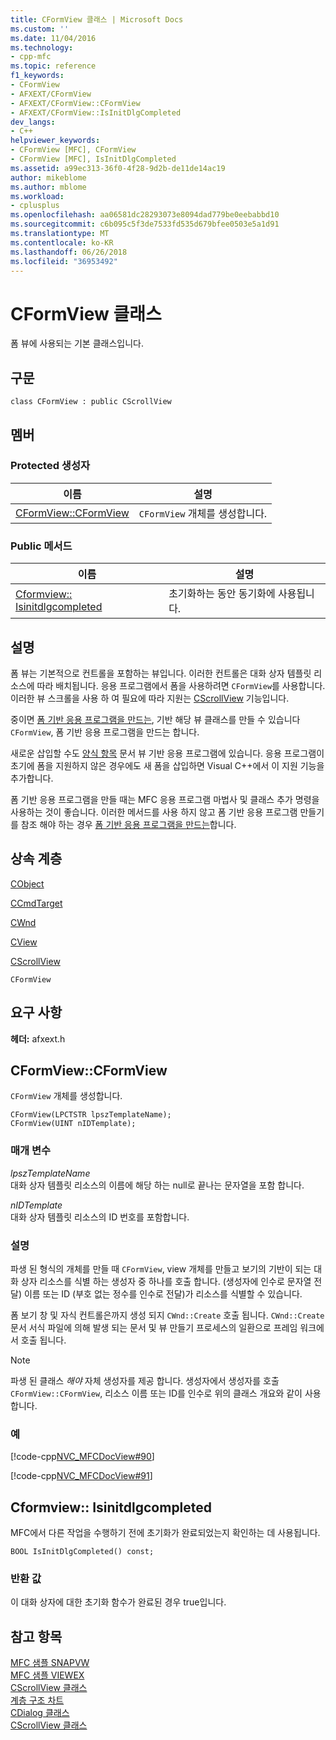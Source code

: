 ```yaml
---
title: CFormView 클래스 | Microsoft Docs
ms.custom: ''
ms.date: 11/04/2016
ms.technology:
- cpp-mfc
ms.topic: reference
f1_keywords:
- CFormView
- AFXEXT/CFormView
- AFXEXT/CFormView::CFormView
- AFXEXT/CFormView::IsInitDlgCompleted
dev_langs:
- C++
helpviewer_keywords:
- CFormView [MFC], CFormView
- CFormView [MFC], IsInitDlgCompleted
ms.assetid: a99ec313-36f0-4f28-9d2b-de11de14ac19
author: mikeblome
ms.author: mblome
ms.workload:
- cplusplus
ms.openlocfilehash: aa06581dc28293073e8094dad779be0eebabbd10
ms.sourcegitcommit: c6b095c5f3de7533fd535d679bfee0503e5a1d91
ms.translationtype: MT
ms.contentlocale: ko-KR
ms.lasthandoff: 06/26/2018
ms.locfileid: "36953492"
---
```

# <a name="cformview-class"></a>CFormView 클래스
폼 뷰에 사용되는 기본 클래스입니다.  
  
## <a name="syntax"></a>구문  
  
```  
class CFormView : public CScrollView  
```  
  
## <a name="members"></a>멤버  
  
### <a name="protected-constructors"></a>Protected 생성자  
  
|이름|설명|  
|----------|-----------------|  
|[CFormView::CFormView](#cformview)|`CFormView` 개체를 생성합니다.|  
  
### <a name="public-methods"></a>Public 메서드  
  
|이름|설명|  
|----------|-----------------|  
|[Cformview:: Isinitdlgcompleted](#isinitdlgcompleted)|초기화하는 동안 동기화에 사용됩니다.|  
  
## <a name="remarks"></a>설명  
 폼 뷰는 기본적으로 컨트롤을 포함하는 뷰입니다. 이러한 컨트롤은 대화 상자 템플릿 리소스에 따라 배치됩니다. 응용 프로그램에서 폼을 사용하려면 `CFormView`를 사용합니다. 이러한 뷰 스크롤을 사용 하 여 필요에 따라 지원는 [CScrollView](../../mfc/reference/cscrollview-class.md) 기능입니다.  
  
 중이면 [폼 기반 응용 프로그램을 만드는](../../mfc/reference/creating-a-forms-based-mfc-application.md), 기반 해당 뷰 클래스를 만들 수 있습니다 `CFormView`, 폼 기반 응용 프로그램을 만드는 합니다.  
  
 새로운 삽입할 수도 [양식 항목](../../mfc/form-views-mfc.md) 문서 뷰 기반 응용 프로그램에 있습니다. 응용 프로그램이 초기에 폼을 지원하지 않은 경우에도 새 폼을 삽입하면 Visual C++에서 이 지원 기능을 추가합니다.  
  
 폼 기반 응용 프로그램을 만들 때는 MFC 응용 프로그램 마법사 및 클래스 추가 명령을 사용하는 것이 좋습니다. 이러한 메서드를 사용 하지 않고 폼 기반 응용 프로그램 만들기를 참조 해야 하는 경우 [폼 기반 응용 프로그램을 만드는](../../mfc/reference/creating-a-forms-based-mfc-application.md)합니다.  
  
## <a name="inheritance-hierarchy"></a>상속 계층  
 [CObject](../../mfc/reference/cobject-class.md)  
  
 [CCmdTarget](../../mfc/reference/ccmdtarget-class.md)  
  
 [CWnd](../../mfc/reference/cwnd-class.md)  
  
 [CView](../../mfc/reference/cview-class.md)  
  
 [CScrollView](../../mfc/reference/cscrollview-class.md)  
  
 `CFormView`  
  
## <a name="requirements"></a>요구 사항  
 **헤더:** afxext.h  
  
##  <a name="cformview"></a>  CFormView::CFormView  
 `CFormView` 개체를 생성합니다.  
  
```  
CFormView(LPCTSTR lpszTemplateName);  
CFormView(UINT nIDTemplate);
```  
  
### <a name="parameters"></a>매개 변수  
 *lpszTemplateName*  
 대화 상자 템플릿 리소스의 이름에 해당 하는 null로 끝나는 문자열을 포함 합니다.  
  
 *nIDTemplate*  
 대화 상자 템플릿 리소스의 ID 번호를 포함합니다.  
  
### <a name="remarks"></a>설명  
 파생 된 형식의 개체를 만들 때 `CFormView`, view 개체를 만들고 보기의 기반이 되는 대화 상자 리소스를 식별 하는 생성자 중 하나를 호출 합니다. (생성자에 인수로 문자열 전달) 이름 또는 ID (부호 없는 정수를 인수로 전달)가 리소스를 식별할 수 있습니다.  
  
 폼 보기 창 및 자식 컨트롤은까지 생성 되지 `CWnd::Create` 호출 됩니다. `CWnd::Create` 문서 서식 파일에 의해 발생 되는 문서 및 뷰 만들기 프로세스의 일환으로 프레임 워크에서 호출 됩니다.  
  
> [!NOTE]
>  파생 된 클래스 *해야* 자체 생성자를 제공 합니다. 생성자에서 생성자를 호출 `CFormView::CFormView`, 리소스 이름 또는 ID를 인수로 위의 클래스 개요와 같이 사용 합니다.  
  
### <a name="example"></a>예  
 [!code-cpp[NVC_MFCDocView#90](../../mfc/codesnippet/cpp/cformview-class_1.h)]  
  
 [!code-cpp[NVC_MFCDocView#91](../../mfc/codesnippet/cpp/cformview-class_2.cpp)]  
  
##  <a name="isinitdlgcompleted"></a>  Cformview:: Isinitdlgcompleted  
 MFC에서 다른 작업을 수행하기 전에 초기화가 완료되었는지 확인하는 데 사용됩니다.  
  
```  
BOOL IsInitDlgCompleted() const;  
```  
  
### <a name="return-value"></a>반환 값  
 이 대화 상자에 대한 초기화 함수가 완료된 경우 true입니다.  
  
## <a name="see-also"></a>참고 항목  
 [MFC 샘플 SNAPVW](../../visual-cpp-samples.md)   
 [MFC 샘플 VIEWEX](../../visual-cpp-samples.md)   
 [CScrollView 클래스](../../mfc/reference/cscrollview-class.md)   
 [계층 구조 차트](../../mfc/hierarchy-chart.md)   
 [CDialog 클래스](../../mfc/reference/cdialog-class.md)   
 [CScrollView 클래스](../../mfc/reference/cscrollview-class.md)
